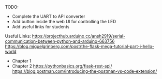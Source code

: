 TODO:
- Complete the UART to API converter
- Add button inside the web UI for controlling the LED
- Add useful links for students

Useful Links:
https://projecthub.arduino.cc/ansh2919/serial-communication-between-python-and-arduino-663756
https://blog.miguelgrinberg.com/post/the-flask-mega-tutorial-part-i-hello-world
- Chapter 1 
- Chapter 2 
https://pythonbasics.org/flask-rest-api/
https://blog.postman.com/introducing-the-postman-vs-code-extension/